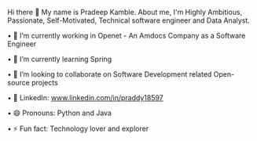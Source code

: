 Hi there 👋
My name is Pradeep Kamble. About me, I'm Highly Ambitious, Passionate, Self-Motivated, Technical software engineer and Data Analyst.

•	🔭 I’m currently working in Openet - An Amdocs Company as a Software Engineer

•	🌱 I’m currently learning Spring

•	👯 I’m looking to collaborate on Software Development related Open-source projects

•	💼 LinkedIn: www.linkedin.com/in/praddy18597

•	😄 Pronouns: Python and Java

•	⚡ Fun fact: Technology lover and explorer


